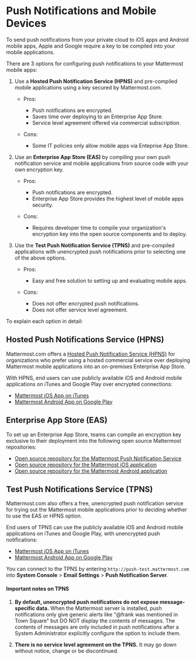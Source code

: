# Push Notifications and Mobile Devices 

To send push notifications from your private cloud to iOS apps and Android mobile apps, Apple and Google require a key to be compiled into your mobile applications.  

There are 3 options for configuring push notifications to your Mattermost mobile apps: 

1. Use a **Hosted Push Notification Service (HPNS)** and pre-compiled mobile applications using a key secured by Mattermost.com. 

    - Pros: 
        - Push notifications are encrypted.
        - Saves time over deploying to an Enterprise App Store. 
        - Service level agreement offered via commercial subscription. 		  

    - Cons: 
        - Some IT policies only allow mobile apps via Enteprise App Store.

2. Use an **Enterprise App Store (EAS)** by compiling your own push notification service and mobile applications from source code with your own encryption key.

    - Pros: 
        - Push notifications are encrypted.
        - Enterprise App Store provides the highest level of mobile apps security. 

    - Cons: 
        - Requires developer time to compile your organization's encryption key into the open source components and to deploy.

3. Use the **Test Push Notification Service (TPNS)** and pre-compiled applications with unencrypted push notifications prior to selecting one of the above options.

    - Pros:
        - Easy and free solution to setting up and evaluating mobile apps.

    - Cons: 
        - Does not offer encrypted push notifications.
        - Does not offer service level agreement.
  
To explain each option in detail: 

## Hosted Push Notifications Service (HPNS) 

Mattermost.com offers a [Hosted Push Notification Service (HPNS)](https://about.mattermost.com/pre-compiled/) for organizations who prefer using a hosted commercial service over deploying Mattermost mobile applications into an on-premises Enterprise App Store. 

With HPNS, end users can use publicly available iOS and Android mobile applications on iTunes and Google Play over encrypted connections: 

- [Mattermost iOS App on iTunes](https://itunes.apple.com/us/app/mattermost/id984966508?mt=8)
- [Mattermost Android App on Google Play](https://play.google.com/store/apps/details?id=com.mattermost.mattermost&hl=en)

## Enterprise App Store (EAS)

To set up an Enterprise App Store, teams can compile an encryption key exclusive to their deployment into the following open source Mattermost repositories: 

- [Open source repository for the Mattermost Push Notification Service](https://github.com/mattermost/push-proxy)
- [Open source repository for the Mattermost iOS application](https://github.com/mattermost/ios)
- [Open source repository for the Mattermost Android application](https://github.com/mattermost/android) 

## Test Push Notifications Service (TPNS) 

Mattermost.com also offers a free, unencrypted push notification service for trying out the Mattermost mobile applications prior to deciding whether to use the EAS or HPNS option. 

End users of TPNS can use the publicly available iOS and Android mobile applications on iTunes and Google Play, with unencrypted push notifications: 

- [Mattermost iOS App on iTunes](https://itunes.apple.com/us/app/mattermost/id984966508?mt=8)
- [Mattermost Android App on Google Play](https://play.google.com/store/apps/details?id=com.mattermost.mattermost&hl=en)

You can connect to the TPNS by entering `http://push-test.mattermost.com` into **System Console** > **Email Settings** > **Push Notification Server**.

#### Important notes on TPNS

1. **By default, unencrypted push notifications do not expose message-specific data.**  When the Mattermost server is installed, push notifications only give generic alerts like "@frank was mentioned in Town Square" but DO NOT display the contents of messages. The contents of messages are only included in push notifications after a System Administrator explicitly configure the option to include them. 

2. **There is no service level agreement on the TPNS.** It may go down without notice, change or be discontinued. 

